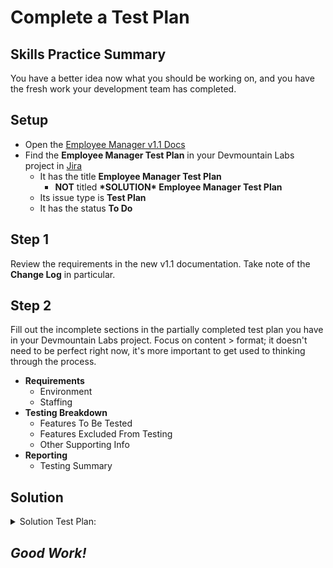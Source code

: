 # Complete a Test Plan

## Skills Practice Summary

You have a better idea now what you should be working on, and you have the fresh
work your development team has completed.

## Setup

- Open the
  [Employee Manager v1.1 Docs](https://devmountain-qa.github.io/employee-manager/1.1_README.html)
- Find the **Employee Manager Test Plan** in your Devmountain Labs project in
  [Jira](https://dmutah.atlassian.net/)
  - It has the title **Employee Manager Test Plan**
    - **NOT** titled **\*SOLUTION\* Employee Manager Test Plan**
  - Its issue type is **Test Plan**
  - It has the status **To Do**

## Step 1

Review the requirements in the new v1.1 documentation. Take note of the **Change
Log** in particular.

## Step 2

Fill out the incomplete sections in the partially completed test plan you have
in your Devmountain Labs project. Focus on content > format; it doesn't need to
be perfect right now, it's more important to get used to thinking through the
process.

- **Requirements**
  - Environment
  - Staffing
- **Testing Breakdown**
  - Features To Be Tested
  - Features Excluded From Testing
  - Other Supporting Info
- **Reporting**
  - Testing Summary

## Solution

<details> <summary> Solution Test Plan: </summary>

- Find the **Employee Manager Test Plan** in your Devmountain Labs project in
  [Jira](https://dmutah.atlassian.net/)
  - It has the title **\*SOLUTION\* Employee Manager Test Plan**
    - **NOT** titled **Employee Manager Test Plan**
  - Its issue type is **Test Plan**
  - It has the status **Done**

**NOTE:** This "solution" test plan still is not perfect. For example, it does
not include specific test criteria for the features to be tested.

</details>

## **_Good Work!_**
